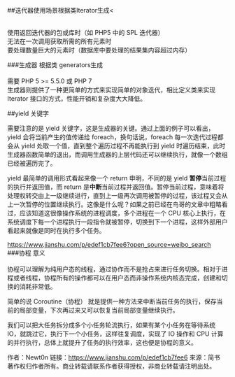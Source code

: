 ##迭代器使用场景根据类Iterator生成<<br><br>

使用返回迭代器的包或库时（如 PHP5 中的 SPL 迭代器）<br>
无法在一次调用获取所需的所有元素时<br>
要处理数量巨大的元素时（数据库中要处理的结果集内容超过内存）<br>

###生成器  根据类 generators生成<br><br>
需要 PHP 5 >= 5.5.0 或 PHP 7<br>
生成器则提供了一种更简单的方式来实现简单的对象迭代，相比定义类来实现 Iterator 接口的方式，性能开销和复杂度大大降低。<br>

##yield 关键字<br>

需要注意的是 yield 关键字，这是生成器的关键。通过上面的例子可以看出，yield 会将当前产生的值传递给 foreach，换句话说，foreach 每一次迭代过程都会从 yield 处取一个值，直到整个遍历过程不再能执行到 yield 时遍历结束，此时生成器函数简单的退出，而调用生成器的上层代码还可以继续执行，就像一个数组已经被遍历完了。<br>

yield 最简单的调用形式看起来像一个 return 申明，不同的是 yield <b>暂停</b>当前过程的执行并返回值，而 return 是<b>中断</b>当前过程并返回值。暂停当前过程，意味着将处理权转交由上一级继续进行，直到上一级再次调用被暂停的过程，该过程又会从上一次暂停的位置继续执行。这像是什么呢？如果之前已经在鸟哥的文章中粗略看过，应该知道这很像操作系统的进程调度，多个进程在一个 CPU 核心上执行，在系统调度下每一个进程执行一段指令就被暂停，切换到下一个进程，这样外部用户看起来就像是同时在执行多个任务。<br>

<a href="https://www.jianshu.com/p/edef1cb7fee6?open_source=weibo_search">https://www.jianshu.com/p/edef1cb7fee6?open_source=weibo_search</a><br>
###协程 意义<br><br>
协程可以理解为纯用户态的线程，通过协作而不是抢占来进行任务切换。相对于进程或者线程，协程所有的操作都可以在用户态而非操作系统内核态完成，创建和切换的消耗非常低。

简单的说 Coroutine（协程） 就是提供一种方法来中断当前任务的执行，保存当前的局部变量，下次再过来又可以恢复当前局部变量继续执行。

我们可以把大任务拆分成多个小任务轮流执行，如果有某个小任务在等待系统 IO，就跳过它，执行下一个小任务，这样往复调度，实现了 IO 操作和 CPU 计算的并行执行，总体上就提升了任务的执行效率，这也便是协程的意义。

作者：Newt0n
链接：https://www.jianshu.com/p/edef1cb7fee6
來源：简书
著作权归作者所有。商业转载请联系作者获得授权，非商业转载请注明出处。